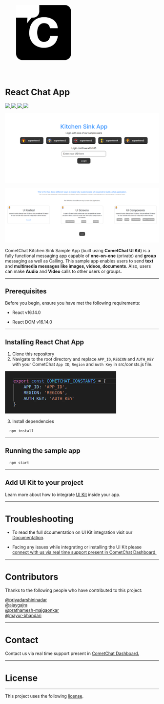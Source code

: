 <div style="width:100%">
    <div style="width:50%;">
        <div align="center">
        <img align="center" width="180" height="180" alt="CometChat" src="./Screenshots/logo.png">    
        </div>    
    </div>    
</div>

<br/><br/>

# React Chat App

<p align="left">
    <a href="https://github.com/cometchat-pro/javascript-react-chat-app/releases/" alt="Releases">
        <img src="https://img.shields.io/github/v/release/cometchat-pro/javascript-react-chat-app" />
    </a>
    <a href="https://img.shields.io/github/languages/top/cometchat-pro/javascript-react-chat-app">
        <img src="https://img.shields.io/github/languages/top/cometchat-pro/javascript-react-chat-app" />
    </a>
    <a href="https://github.com/cometchat-pro/javascript-react-chat-app/stargazers">
        <img src="https://img.shields.io/github/stars/cometchat-pro/javascript-react-chat-app?style=social" />
    </a>
    <a href="https://twitter.com/CometChat">
        <img src="https://img.shields.io/twitter/follow/CometChat?label=CometChat&style=social" />
    </a>
</p>

![alt text](./Screenshots/login.png "Login")

![alt text](./Screenshots/home.png "Home")

CometChat Kitchen Sink Sample App (built using **CometChat UI Kit**) is a fully functional messaging app capable of **one-on-one** (private) and **group** messaging as well as Calling. This sample app enables users to send **text** and **multimedia messages like  images, videos, documents**. Also, users can make  **Audio** and **Video** calls to other users or groups.

___

## Prerequisites

Before you begin, ensure you have met the following requirements:

- React v16.14.0

- React DOM v16.14.0

___

## Installing React Chat App

1. Clone this repository
2. Navigate to the root directory and replace `APP_ID`, `REGION` and `AUTH_KEY` with your CometChat `App ID`, `Region` and `Auth Key` in src/consts.js file.

![alt text](./Screenshots/constants.png "Constants")

3. Install dependencies

```javascript
  npm install
```
___

## Running the sample app

```javascript
  npm start
```
___

## Add UI Kit to your project

Learn more about how to integrate [UI Kit](https://github.com/cometchat-pro/javascript-react-chat-ui-kit) inside your app. 

---

# Troubleshooting

- To read the full dcoumentation on UI Kit integration visit our [Documentation](https://prodocs.cometchat.com/docs/react-ui-kit).

- Facing any issues while integrating or installing the UI Kit please <a href="https://app.cometchat.com/"> connect with us via real time support present in CometChat Dashboard.</a>

---
# Contributors

Thanks to the following people who have contributed to this project:

[@priyadarshininadar](https://github.com/priyadarshininadar) <br>
[@ajaygajra](https://github.com/ajaygajra) <br>
[@prathamesh-majgaonkar](https://github.com/prathamesh-majgaonkar) <br>
[@mayur-bhandari](https://github.com/mayur-bhandari)


---

# Contact

Contact us via real time support present in [CometChat Dashboard.](https://app.cometchat.com/)

---

# License

---

This project uses the following [license](https://github.com/cometchat-pro/javascript-react-chat-app/blob/master/LICENSE).
